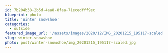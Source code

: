 ```yaml
---
id: 7b204b38-2b5d-4aa8-8faa-71ecedfff9ec
blueprint: photo
title: 'Winter snowshoe'
categories:
  - outside
featured_image_url: '/assets/images/2020/12/IMG_20201215_195117-scaled.jpg'
slug: winter-snowshoe
photo: post/winter-snowshoe/img_20201215_195117-scaled.jpg
---
```

<p><!-- wp:image {"id":1334} --></p>
<figure class="wp-block-image"><img src="/assets/images/2020/12/IMG_20201215_195117.jpg" alt="" class="wp-image-1334"></figure>
<p><!-- /wp:image --></p>
